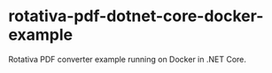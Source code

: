# rotativa-pdf-dotnet-core-docker-example
Rotativa PDF converter example running on Docker in .NET Core.
